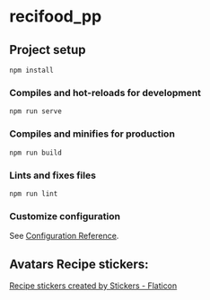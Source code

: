 # recifood_pp

## Project setup

```
npm install
```

### Compiles and hot-reloads for development

```
npm run serve
```

### Compiles and minifies for production

```
npm run build
```

### Lints and fixes files

```
npm run lint
```

### Customize configuration

See [Configuration Reference](https://cli.vuejs.org/config/).

## Avatars Recipe stickers:

<a href="https://www.flaticon.com/free-stickers/recipe" title="recipe stickers">Recipe stickers created by Stickers - Flaticon</a>

